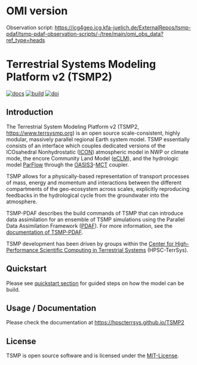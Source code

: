 # OMI version

Observation script: https://icg4geo.icg.kfa-juelich.de/ExternalRepos/tsmp-pdaf/tsmp-pdaf-observation-scripts/-/tree/main/omi_obs_data?ref_type=heads


# Terrestrial Systems Modeling Platform v2 (TSMP2)

[![docs](https://github.com/HPSCTerrSys/TSMP2/actions/workflows/docs.yml/badge.svg)](https://github.com/HPSCTerrSys/TSMP2/actions/workflows/docs.yml)
[![build](https://github.com/HPSCTerrSys/TSMP2/actions/workflows/CI.yml/badge.svg)](https://github.com/HPSCTerrSys/TSMP2/actions/workflows/CI.yml)
[![doi](https://img.shields.io/badge/rsd-tsmp2-00a3e3)](https://helmholtz.software/software/tsmp2)

## Introduction 

The Terrestrial System Modeling Platform v2 (TSMP2, https://www.terrsysmp.org) is an open source scale-consistent, highly modular, massively parallel regional Earth system model. TSMP essentially consists of an interface which couples dedicated versions of the ICOsahedral Nonhydrostatic ([ICON](https://www.icon-model.org/)) atmospheric model in NWP or climate mode, the encore Community Land Model ([eCLM](https://hpscterrsys.github.io/eCLM)), and the hydrologic model [ParFlow](https://www.parflow.org) through the [OASIS3](https://oasis.cerfacs.fr/en/)-[MCT](https://www.mcs.anl.gov/research/projects/mct/) coupler.

TSMP allows for a physically-based representation of transport processes of mass, energy and momentum and interactions between the different compartments of the geo-ecosystem across scales, explicitly reproducing feedbacks in the hydrological cycle from the groundwater into the atmosphere.

TSMP-PDAF describes the build commands of TSMP that can introduce data
assimilation for an ensemble of TSMP simulations using the Parallel
	Data Assimilation Framework
([PDAF](https://pdaf.awi.de/trac/wiki)). For more information, see the
[documentation of TSMP-PDAF](https://hpscterrsys.github.io/pdaf).

TSMP development has been driven by groups within the [Center for High-Performance Scientific Computing in Terrestrial Systems](http://www.hpsc-terrsys.de) (HPSC-TerrSys).

## Quickstart

Please see [quickstart section](./docs/users_guide/building_TSMP2/Quickstart.md) for guided steps on how the model can be build.

## Usage / Documentation

Please check the documentation at https://hpscterrsys.github.io/TSMP2

## License
TSMP is open source software and is licensed under the [MIT-License](https://github.com/HPSCTerrSys/TSMP2/blob/master/LICENSE.txt).

